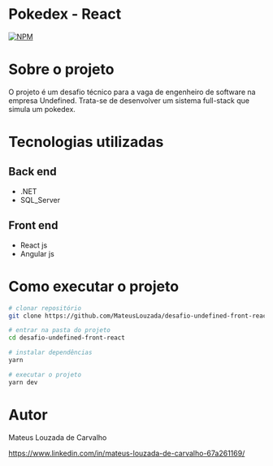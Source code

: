 # Pokedex - React
[![NPM](https://img.shields.io/npm/l/react)](https://github.com/MateusLouzada/front-books/blob/main/LICENCE) 

# Sobre o projeto

O projeto é um desafio técnico para a vaga de engenheiro de software na empresa Undefined. Trata-se de desenvolver um sistema full-stack que simula um pokedex.

# Tecnologias utilizadas
## Back end
- .NET
- SQL_Server
## Front end
- React js
- Angular js

# Como executar o projeto

```bash
# clonar repositório
git clone https://github.com/MateusLouzada/desafio-undefined-front-react.git

# entrar na pasta do projeto
cd desafio-undefined-front-react

# instalar dependências
yarn

# executar o projeto
yarn dev
```

# Autor

Mateus Louzada de Carvalho

https://www.linkedin.com/in/mateus-louzada-de-carvalho-67a261169/
